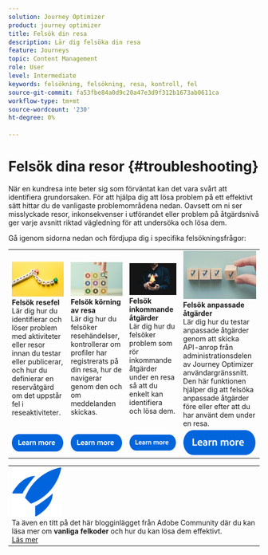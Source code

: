 ```yaml
---
solution: Journey Optimizer
product: journey optimizer
title: Felsök din resa
description: Lär dig felsöka din resa
feature: Journeys
topic: Content Management
role: User
level: Intermediate
keywords: felsökning, felsökning, resa, kontroll, fel
source-git-commit: fa53fbe84a0d9c20a47e3d9f312b1673ab0611ca
workflow-type: tm+mt
source-wordcount: '230'
ht-degree: 0%

---
```


# Felsök dina resor {#troubleshooting}

När en kundresa inte beter sig som förväntat kan det vara svårt att identifiera grundorsaken. För att hjälpa dig att lösa problem på ett effektivt sätt hittar du de vanligaste problemområdena nedan. Oavsett om ni ser misslyckade resor, inkonsekvenser i utförandet eller problem på åtgärdsnivå ger varje avsnitt riktad vägledning för att undersöka och lösa dem.

Gå igenom sidorna nedan och fördjupa dig i specifika felsökningsfrågor:



<table style="table-layout:fixed">
  <tr style="border: 0;">
    <td>
    <a href="../building-journeys/troubleshooting.md"><img src="../assets/do-not-localize/troubleshooting.jpeg"></a>
    <div><strong>Felsök resefel</strong><br/> Lär dig hur du identifierar och löser problem med aktiviteter eller resor innan du testar eller publicerar, och hur du definierar en reservåtgärd om det uppstår fel i reseaktiviteter.</div>
    </td>
    <td>
    <a href="../building-journeys/troubleshooting-execution.md"><img src="../assets/do-not-localize/ao-audiences.jpeg"></a>
    <div><strong>Felsök körning av resa</strong><br/> Lär dig hur du felsöker resehändelser, kontrollerar om profiler har registrerats på din resa, hur de navigerar genom den och om meddelanden skickas.</div>
    </td>
    <td>
    <a href="./building-journeys/troubleshooting-inbound.md" "><img src="../assets/do-not-localize/in-app.jpg"></a>
    <div><strong>Felsök inkommande åtgärder</strong><br/>Lär dig hur du felsöker problem som rör inkommande åtgärder under en resa så att du enkelt kan identifiera och lösa dem.</div>
    </td>
    <td>
    <a href="../action/troubleshoot-custom-action.md"><img src="../assets/do-not-localize/lp-list.jpg"></a>
    <div><strong>Felsök anpassade åtgärder</strong><br/>Lär dig hur du testar anpassade åtgärder genom att skicka API-anrop från administrationsdelen av Journey Optimizer användargränssnitt. Den här funktionen hjälper dig att felsöka anpassade åtgärder före eller efter att du har använt dem under en resa.</div>
    </td>
  </tr>
  <tr style="border: 0;">
    <td align="center"><a href="../building-journeys/troubleshooting.md"><img src="../assets/do-not-localize/learn-more-button.svg"></a></td>
    <td align="center"><a href="../building-journeys/troubleshooting-execution.md"><img src="../assets/do-not-localize/learn-more-button.svg"></a></td>
    <td align="center"><a href="./building-journeys/troubleshooting-inbound.md"><img src="../assets/do-not-localize/learn-more-button.svg"></a></td>
    <td align="center"><a href="../action/troubleshoot-custom-action.md"><img src="../assets/do-not-localize/learn-more-button.svg"></a></td>
    </tr>
</table>

<!--

<table style="table-layout:fixed">
<tr style="border: 0;">
  <td>
    <div><img alt="Troubleshoot journey errors" src="../assets/do-not-localize/troubleshooting.jpeg" /> 
    <br><ul><li><a href="../building-journeys/troubleshooting.md">Troubleshoot journey errors</a> - Learn how to identify and resolve activity or journey errors before test or publication, and how to define a fallback action in case of an error in journey activities.</li>
    <li><a href="../building-journeys/troubleshooting-execution.md">Troubleshoot journey execution</a> - Understand how to troubleshoot journey events, check if profiles entered your journey, how they navigate through it, and if messsages are sent.</li>
     <li><a href="../building-journeys/troubleshooting-inbound.md">Troubleshoot inbound actions</a> - Learn how to debug issues related to inbound actions in a journey, in order to help you identify and resolve them on your own.</li>
     <li><a href="../action/troubleshoot-custom-action.md">Troubleshoot a custom action</a> - Learn how to test your custom actions by sending API calls from the administration section of Journey Optimizer user interface. This capability helps you troubleshoot your custom actions before or after using them in a journey.</li>
    <ul>
    <div>
     <a href="../integrations/ajo-integrations.md">Learn more</a></div>
    </div>
    <br>
  </td>
</tr>
</table>
-->

<!--
* **[Troubleshoot journey errors](../building-journeys/troubleshooting.md)**
  Learn how to identify and resolve activity or journey errors before test or publication, and how to define a fallback action in case of an error in journey activities.

* **[Troubleshoot journey execution](../building-journeys/troubleshooting-execution.md)**
  Understand how to troubleshoot journey events, check if profiles entered your journey, how they navigate through it, and if messsages are sent.

* **[Troubleshoot inbound actions](../building-journeys/troubleshooting-inbound.md)**
  Learn how to debug issues related to inbound actions in a journey, in order to help you identify and resolve them on your own.

* **[Troubleshoot a custom action](../action/troubleshoot-custom-action.md)**
  Learn how to test your custom actions by sending API calls from the administration section of Journey Optimizer user interface. This capability helps you troubleshoot your custom actions before or after using them in a journey.

-->



<table style="table-layout:fixed">
<tr style="border: 0;">
  <td>
    <div>
    <a href="https://experienceleaguecommunities.adobe.com/t5/journey-optimizer-blogs/demystifying-adobe-journey-optimizer-error-codes-root-causes-and/ba-p/760884">
    <img alt="Förstå vanliga felkoder" src="../assets/do-not-localize/icon-quick-start.svg" /></a> 
    <br>Ta även en titt på det här blogginlägget från Adobe Community där du kan läsa mer om <strong>vanliga felkoder</strong> och hur du kan lösa dem effektivt.
    </div>
      <div>
     <a href="https://experienceleaguecommunities.adobe.com/t5/journey-optimizer-blogs/demystifying-adobe-journey-optimizer-error-codes-root-causes-and/ba-p/760884" target="_blank">Läs mer</a></div>
    </div>
  </td>
</tr>
</table>


